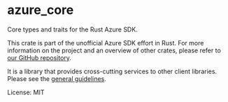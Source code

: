 # azure_core

Core types and traits for the Rust Azure SDK.

This crate is part of the unofficial Azure SDK effort in Rust. For more
information on the project and an overview of other crates, please refer to
[our GitHub repository](https://github.com/azure/azure-sdk-for-rust).

It is a library that provides cross-cutting services to other client
libraries.  Please see the [general
guidelines](https://azure.github.io/azure-sdk/general_azurecore.html).

License: MIT
